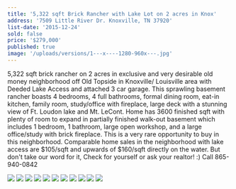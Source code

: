 ```yaml
---
title: '5,322 sqft Brick Rancher with Lake Lot on 2 acres in Knox'
address: '7509 Little River Dr. Knoxville, TN 37920'
list-date: '2015-12-24'
sold: false
price: '$279,000'
published: true
image: '/uploads/versions/1---x----1280-960x---.jpg'
---
```


5,322 sqft brick rancher on 2 acres in exclusive and very desirable old money neighborhood off Old Topside in Knoxville/ Louisville area with Deeded Lake Access and attached 3 car garage. This sprawling basement rancher boasts 4 bedrooms, 4 full bathrooms, formal dining room, eat-in kitchen, family room, study/office with fireplace, large deck with a stunning view of Ft. Loudon lake and Mt. LeCont. Home has 3600 finished sqft with plenty of room to expand in partially finished walk-out basement which includes 1 bedroom, 1 bathroom, large open workshop, and a large office/study with brick fireplace. This is a very rare opportunity to buy in this neighborhood. Comparable home sales in the neighborhood with lake access are $105/sqft and upwards of $160/sqft directly on the water. But don't take our word for it, Check for yourself or ask your realtor! :) Call 865-940-0842

![](/uploads/versions/1---x----1280-960x---.jpg)
![](/uploads/versions/2---x----1280-960x---.jpg)
![](/uploads/versions/3---x----1280-960x---.jpg)
![](/uploads/versions/4---x----1280-960x---.jpg)
![](/uploads/versions/5---x----1280-960x---.jpg)
![](/uploads/versions/6---x----1280-960x---.jpg)
![](/uploads/versions/7---x----1280-960x---.jpg)
![](/uploads/versions/8---x----1280-960x---.jpg)
![](/uploads/versions/9---x----1280-960x---.jpg)
![](/uploads/versions/10---x----640-480x---.jpg)
![](/uploads/versions/11---x----1280-960x---.jpg)
